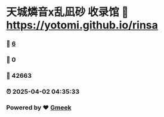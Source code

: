 # 天城燐音x乱凪砂 收录馆 :link: https://yotomi.github.io/rinsa 
### :page_facing_up: [6](https://yotomi.github.io/rinsa/tag.html) 
### :speech_balloon: 0 
### :hibiscus: 42663 
### :alarm_clock: 2025-04-02 04:35:33 
### Powered by :heart: [Gmeek](https://github.com/Meekdai/Gmeek)
